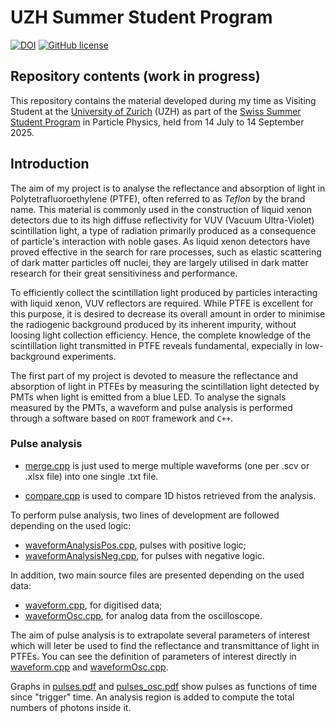 # UZH Summer Student Program

[![DOI](https://zenodo.org/badge/1024295677.svg)](https://doi.org/10.5281/zenodo.16323819) [![GitHub 
license](https://img.shields.io/github/license/simop07/swiss_summer_student_program)](https://github.com/simop07/swiss_summer_student_program/blob/main/LICENSE)

## Repository contents (work in progress)
This repository contains the material developed during my time as Visiting Student at the [University of Zurich](https://www.uzh.ch/en.html) (UZH) as part of the [Swiss Summer Student Program](https://swiss.sspp.program.phys.ethz.ch/) in Particle Physics, held from 14 July to 14 September 2025.

## Introduction
The aim of my project is to analyse the reflectance and absorption of light in Polytetrafluoroethylene (PTFE), often referred to as _Teflon_ by the brand name. This material is commonly used in the construction of liquid xenon detectors due to its high diffuse reflectivity for VUV (Vacuum Ultra-Violet) scintillation light, a type of radiation primarily produced as a consequence of particle's interaction with noble gases. As liquid xenon detectors have proved effective in the search for rare processes, such as elastic scattering of dark matter particles off nuclei, they are largely utilised in dark matter research for their great sensitiviness and performance.

To efficiently collect the scintillation light produced by particles interacting with liquid xenon, VUV reflectors are required. While PTFE is excellent for this purpose, it is desired to decrease its overall amount in order to minimise the radiogenic background produced by its inherent impurity, without loosing light collection efficiency. Hence, the complete knowledge of the scintillation light transmitted in PTFE reveals fundamental, expecially in low-background experiments.

The first part of my project is devoted to measure the reflectance and absorption of light in PTFEs by measuring the scintillation light detected by PMTs when light is emitted from a blue LED. To analyse the signals measured by the PMTs, a waveform and pulse analysis is performed through a software based on `ROOT` framework and `C++`.

### Pulse analysis
- [merge.cpp](merge.cpp) is just used to merge multiple waveforms (one per .scv or .xlsx file) into one single .txt file.

- [compare.cpp](compare.cpp) is used to compare 1D histos retrieved from the analysis.

To perform pulse analysis, two lines of development are followed depending on the used logic:
- [waveformAnalysisPos.cpp](waveformAnalysisPos.cpp), pulses with positive logic;
- [waveformAnalysisNeg.cpp](waveformAnalysisNeg.cpp), for pulses with negative logic.

In addition, two main source files are presented depending on the used data:
- [waveform.cpp](waveform.cpp), for digitised data;
- [waveformOsc.cpp](waveformOsc.cpp), for analog data from the oscilloscope.

The aim of pulse analysis is to extrapolate several parameters of interest which will leter be used to find the reflectance and transmittance of light in PTFEs. You can see the definition of parameters of interest directly in [waveform.cpp](waveform.cpp) and [waveformOsc.cpp](waveformOsc.cpp).

Graphs in [pulses.pdf](plots/pulses.pdf) and [pulses_osc.pdf](plots/pulses_osc.pdf) show pulses as functions of time since "trigger" time. An analysis region is added to compute the total numbers of photons inside it.